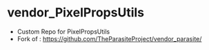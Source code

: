 # vendor_PixelPropsUtils

- Custom Repo for PixelPropsUtils
- Fork of : https://github.com/TheParasiteProject/vendor_parasite/
